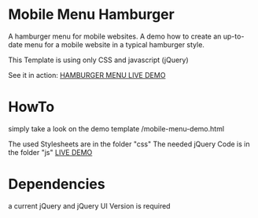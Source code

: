 Mobile Menu Hamburger
===

A hamburger menu for mobile websites. A demo how to create
an up-to-date menu for a mobile website in a typical hamburger style.

This Template is using only CSS and javascript (jQuery)

See it in action:
<a href="http://www.ymc.ch/sandbox/hamburger/mobile-menu-demo.html">HAMBURGER MENU LIVE DEMO</a>


HowTo
===
simply take a look on the demo template
/mobile-menu-demo.html

The used Stylesheets are in the folder "css"
The needed jQuery Code is in the folder "js"
<a href="http://www.ymc.ch/sandbox/hamburger/mobile-menu-demo.html">LIVE DEMO</a>


Dependencies
===
a current jQuery and jQuery UI Version is required
